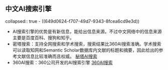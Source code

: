 ## 中文AI搜索引擎
collapsed:: true
	- ((649d0624-f707-49d7-9343-8fcea6cd9e3d))
- AI搜索引擎的优势是有新信息，能给出信息来源。不过中文网络中的信息来源主要是百度百科、搜狗和知乎。
- 密塔搜索：支持全网搜索和学术搜索，搜索结果比360AI搜索准确。学术搜索可以读取知网和Semantic Scholar数据库内文献的标题和摘要，因此给出的参考文献信息比较准确而且权威。 [秘塔AI搜索](https://metaso.cn/)
- 360AI搜索：360公司开发的AI搜索引擎 [360AI搜索](https://www.sou.com/)